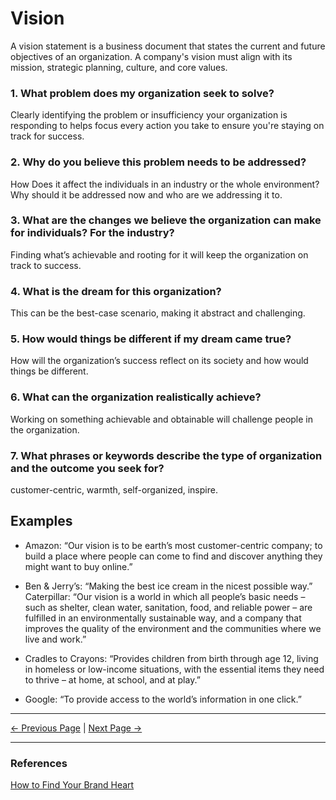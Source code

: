 ﻿# Vision

A vision statement is a business document that states the current and future objectives of an organization. A company's vision must align with its mission, strategic planning, culture, and core values.

### 1. What problem does my organization seek to solve?

Clearly identifying the problem or insufficiency your organization is responding to helps focus every action you take to ensure you're staying on track for success.

### 2. Why do you believe this problem needs to be addressed?

How Does it affect the individuals in an industry or the whole environment? Why should it be addressed now and who are we addressing it to.

### 3. What are the changes we believe the organization can make for individuals? For the industry?

Finding what’s achievable and rooting for it will keep the organization on track to success.

### 4. What is the dream for this organization?

This can be the best-case scenario, making it abstract and challenging.

### 5. How would things be different if my dream came true?

How will the organization’s success reflect on its society and how would things be different.

### 6. What can the organization realistically achieve?

Working on something achievable and obtainable will challenge people in the organization.

### 7. What phrases or keywords describe the type of organization and the outcome you seek for?

customer-centric, warmth, self-organized, inspire.

## Examples

- Amazon: “Our vision is to be earth’s most customer-centric company; to build a place where people can come to find and discover anything they might want to buy online.”

- Ben & Jerry’s: “Making the best ice cream in the nicest possible way.”
  Caterpillar: “Our vision is a world in which all people’s basic needs – such as shelter, clean water, sanitation, food, and reliable power – are fulfilled in an environmentally sustainable way, and a company that improves the quality of the environment and the communities where we live and work.”

- Cradles to Crayons: “Provides children from birth through age 12, living in homeless or low-income situations, with the essential items they need to thrive – at home, at school, and at play.”

- Google: “To provide access to the world’s information in one click.”

<hr/>

[<- Previous Page](./prerequisites.md)
|
[Next Page ->](./mission.md)

<hr/>

### References

[How to Find Your Brand Heart](https://www.columnfivemedia.com/how-to-find-brand-heart/)
